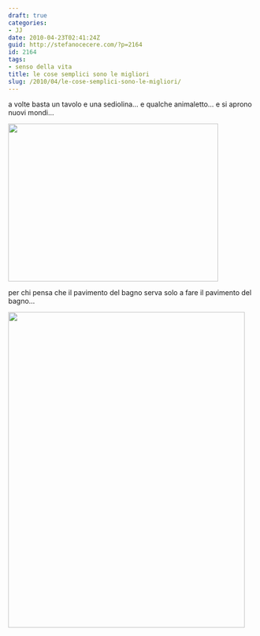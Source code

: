 ```yaml
---
draft: true
categories:
- JJ
date: 2010-04-23T02:41:24Z
guid: http://stefanocecere.com/?p=2164
id: 2164
tags:
- senso della vita
title: le cose semplici sono le migliori
slug: /2010/04/le-cose-semplici-sono-le-migliori/
---
```


a volte basta un tavolo e una sediolina… e qualche animaletto… e si aprono nuovi mondi…
  
<img class="aligncenter size-medium wp-image-2165" title="jj tavolo" src="http://stefanocecere.com/wp-content/uploads/sites/3/2010/04/jj-tavolo-426x320.jpg" alt="" width="426" height="320" />

per chi pensa che il pavimento del bagno serva solo a fare il pavimento del bagno…

<img class="aligncenter size-full wp-image-2168" title="jj edicola" src="http://stefanocecere.com/wp-content/uploads/sites/3/2010/04/jj-edicola1.jpg" alt="" width="480" height="640" srcset="http://stefanocecere.com/wp-content/uploads/sites/3/2010/04/jj-edicola1.jpg 480w, http://stefanocecere.com/wp-content/uploads/sites/3/2010/04/jj-edicola1-225x300.jpg 225w" sizes="(max-width: 480px) 100vw, 480px" />